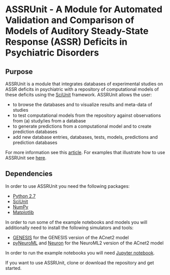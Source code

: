 # ASSRUnit - A Module for Automated Validation and Comparison of Models of Auditory Steady-State Response (ASSR) Deficits in Psychiatric Disorders

## Purpose
ASSRUnit is a module that integrates databases of experimental studies on ASSR deficits in psychiatric with a repository of computational models of these deficits using the [SciUnit](https://github.com/scidash/sciunit) framework. ASSRUnit allows the user: 

+ to browse the databases and to visualize results and meta-data of studies
+ to test computational models from the repository against observations from (a) study/ies from a database
+ to generate predictions from a computational model and to create prediction databases
+ add new database entries, databases, tests, models, predictions and prediction databases

For more information see this [article](https://www.mitpressjournals.org/doi/full/10.1162/cpsy_a_00015). For examples that illustrate how to use ASSRUnit see [here](https://github.com/ChristophMetzner/ASSRUnit/tree/CompPsychArticle/assrunit/Notebooks).

## Dependencies
In order to use ASSRUnit you need the following packages:
+ [Python 2.7]()
+ [SciUnit](https://github.com/scidash/sciunit)
+ [NumPy](http://www.numpy.org/)
+ [Matplotlib](https://matplotlib.org/)

In order to run some of the example notebooks and models you will additionally need to install the following simulators and tools:
+ [GENESIS](http://genesis-sim.org/) for the GENESIS version of the ACnet2 model
+ [pyNeuroML](https://github.com/NeuroML/pyNeuroML) and [Neuron](https://www.neuron.yale.edu/neuron/) for the NeuroML2 version of the ACnet2 model

In order to run the example notebooks you will need [Jupyter notebook](http://jupyter.org/).

If you want to use ASSRUnit, clone or download the repository and get started. 

